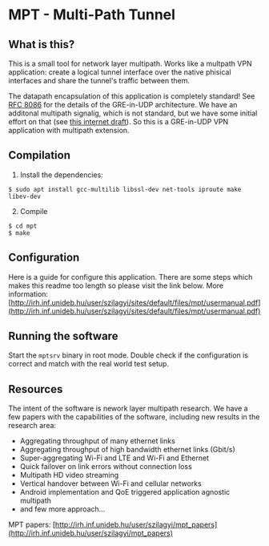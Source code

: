 # MPT - Multi-Path Tunnel

## What is this?
This is a small tool for network layer multipath. Works like a multpath VPN application: create a logical tunnel interface over the native phisical interfaces and share the tunnel's traffic between them.

The datapath encapsulation of this application is completely standard! See [RFC 8086](https://tools.ietf.org/html/rfc8086) for the details of the GRE-in-UDP architecture. We have an additonal multipath signalig, which is not standard, but we have some initial effort on that (see [this internet draft](https://www.ietf.org/internet-drafts/draft-lencse-tsvwg-mpt-00.txt)). So this is a GRE-in-UDP VPN application with multipath extension.

## Compilation
1. Install the dependencies: 
```
$ sudo apt install gcc-multilib libssl-dev net-tools iproute make libev-dev
```
2. Compile
```
$ cd mpt
$ make
```

## Configuration
Here is a guide for configure this application. There are some steps which makes this readme too length so please visit the link below.
More information: [http://irh.inf.unideb.hu/user/szilagyi/sites/default/files/mpt/usermanual.pdf](http://irh.inf.unideb.hu/user/szilagyi/sites/default/files/mpt/usermanual.pdf)

## Running the software
Start the `mptsrv` binary in root mode. Double check if the configuration is correct and match with the real world test setup.

## Resources
The intent of the software is nework layer multipath research. We have a few papers with the capabilities of the software, including new results in the research area:
* Aggregating throughput of many ethernet links
* Aggregating throughput of high bandwidth ethernet links (Gbit/s)
* Super-aggregating Wi-Fi and LTE and Wi-Fi and Ethernet
* Quick failover on link errors without connection loss
* Multipath HD video streaming
* Vertical handover between Wi-Fi and cellular networks
* Android implementation and QoE triggered application agnostic multipath 
* and few more approach...

MPT papers: [http://irh.inf.unideb.hu/user/szilagyi/mpt_papers](http://irh.inf.unideb.hu/user/szilagyi/mpt_papers)

